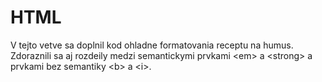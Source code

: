 # HTML 
V tejto vetve sa doplnil kod ohladne formatovania receptu na humus. Zdoraznili sa aj rozdeily medzi semantickymi prvkami &lt;em&gt; a &lt;strong&gt; a prvkami bez semantiky &lt;b&gt; a &lt;i&gt;. 
